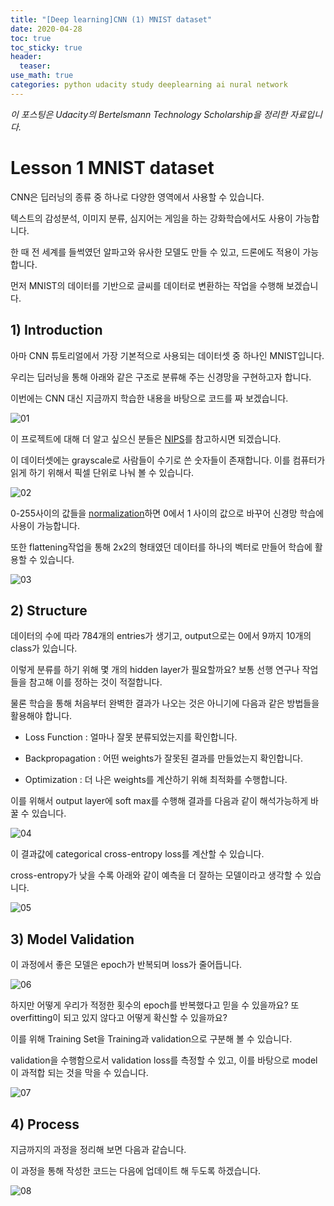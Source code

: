 ```yaml
---
title: "[Deep learning]CNN (1) MNIST dataset"
date: 2020-04-28
toc: true
toc_sticky: true
header:
  teaser: 
use_math: true
categories: python udacity study deeplearning ai nural network
---
```


*이 포스팅은 Udacity의 Bertelsmann Technology Scholarship을 정리한 자료입니다.*  

# Lesson 1 MNIST dataset

CNN은 딥러닝의 종류 중 하나로 다양한 영역에서 사용할 수 있습니다.

텍스트의 감성분석, 이미지 분류, 심지어는 게임을 하는 강화학습에서도 사용이 가능합니다.

한 때 전 세계를 들썩였던 알파고와 유사한 모델도 만들 수 있고, 드론에도 적용이 가능합니다. 

먼저 MNIST의 데이터를 기반으로 글씨를 데이터로 변환하는 작업을 수행해 보겠습니다.



## 1) Introduction


아마 CNN 튜토리얼에서 가장 기본적으로 사용되는 데이터셋 중 하나인 MNIST입니다. 

우리는 딥러닝을 통해 아래와 같은 구조로 분류해 주는 신경망을 구현하고자 합니다. 

이번에는 CNN 대신 지금까지 학습한 내용을 바탕으로 코드를 짜 보겠습니다. 

![01](https://drive.google.com/uc?id=1UyMdaaLB1s11BIV7q6RRvl0vRNN_NUhP)

이 프로젝트에 대해 더 알고 싶으신 분들은 [NIPS](https://www.kaggle.com/benhamner/nips-papers)를 참고하시면 되겠습니다.

이 데이터셋에는 grayscale로 사람들이 수기로 쓴 숫자들이 존재합니다. 이를 컴퓨터가 읽게 하기 위해서 픽셀 단위로 나눠 볼 수 있습니다.

![02](https://drive.google.com/uc?id=1DYFDpUeB7Ysmh9eowX2MO0k2ABrvJSKR)

0-255사이의 값들을 [normalization](https://pytorch.org/docs/stable/torchvision/transforms.html#transforms-on-torch-tensor)하면 0에서 1 사이의 값으로 바꾸어 신경망 학습에 사용이 가능합니다.

또한 flattening작업을 통해 2x2의 형태였던 데이터를 하나의 벡터로 만들어 학습에 활용할 수 있습니다.

![03](https://drive.google.com/uc?id=1ENvVnPuYn25LHSY4WkDwFeMi2sbQrM6Q)


## 2) Structure

데이터의 수에 따라 784개의 entries가 생기고, output으로는 0에서 9까지 10개의 class가 있습니다.

이렇게 분류를 하기 위해 몇 개의 hidden layer가 필요할까요? 보통 선행 연구나 작업들을 참고해 이를 정하는 것이 적절합니다.

물론 학습을 통해 처음부터 완벽한 결과가 나오는 것은 아니기에 다음과 같은 방법들을 활용해야 합니다.

* Loss Function : 얼마나 잘못 분류되었는지를 확인합니다.

* Backpropagation : 어떤 weights가 잘못된 결과를 만들었는지 확인합니다.

* Optimization : 더 나은 weights를 계산하기 위해 최적화를 수행합니다.

이를 위해서 output layer에 soft max를 수행해 결과를 다음과 같이 해석가능하게 바꿀 수 있습니다.

![04](https://drive.google.com/uc?id=1BbghHAusBoozglu5G5Me0w0yttCsYztG)

이 결과값에 categorical cross-entropy loss를 계산할 수 있습니다. 

cross-entropy가 낮을 수록 아래와 같이 예측을 더 잘하는 모델이라고 생각할 수 있습니다.

![05](https://drive.google.com/uc?id=1E6r6lWQKE8I3RXvMIzJcYxAnaF2B72Yp)


## 3) Model Validation


이 과정에서 좋은 모델은 epoch가 반복되며 loss가 줄어듭니다.

![06](https://drive.google.com/uc?id=1KHS3z6jjShrJFD9MEX2qERgWJGr-l_UD)

하지만 어떻게 우리가 적정한 횟수의 epoch를 반복했다고 믿을 수 있을까요? 또 overfitting이 되고 있지 않다고 어떻게 확신할 수 있을까요?

이를 위해 Training Set을 Training과 validation으로 구분해 볼 수 있습니다.

validation을 수행함으로서 validation loss를 측정할 수 있고, 이를 바탕으로 model이 과적합 되는 것을 막을 수 있습니다.

![07](https://drive.google.com/uc?id=1nDZAjphObjRIGjNxOHqdVK0p97FBSDqa)


## 4) Process 

지금까지의 과정을 정리해 보면 다음과 같습니다.

이 과정을 통해 작성한 코드는 다음에 업데이트 해 두도록 하겠습니다. 

![08](https://drive.google.com/uc?id=1_-V8_o6PaFjzvtRhsaAo96WxPjoA7cEY)
